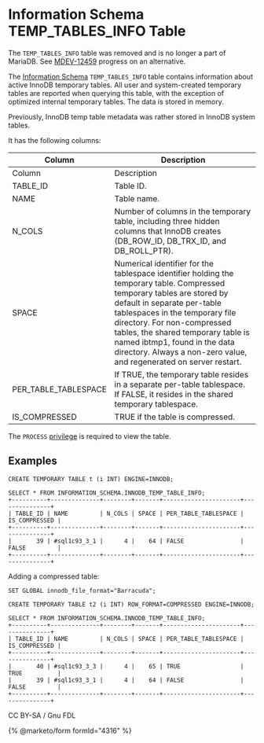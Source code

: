 # Information Schema TEMP\_TABLES\_INFO Table

The `TEMP_TABLES_INFO` table was removed and is no longer a part of MariaDB. See [MDEV-12459](https://jira.mariadb.org/browse/MDEV-12459) progress on an alternative.

The [Information Schema](../../) `TEMP_TABLES_INFO` table contains information about active InnoDB temporary tables. All user and system-created temporary tables are reported when querying this table, with the exception of optimized internal temporary tables. The data is stored in memory.

Previously, InnoDB temp table metadata was rather stored in InnoDB system tables.

It has the following columns:

| Column                 | Description                                                                                                                                                                                                                                                                                                                                                          |
| ---------------------- | -------------------------------------------------------------------------------------------------------------------------------------------------------------------------------------------------------------------------------------------------------------------------------------------------------------------------------------------------------------------- |
| Column                 | Description                                                                                                                                                                                                                                                                                                                                                          |
| TABLE\_ID              | Table ID.                                                                                                                                                                                                                                                                                                                                                            |
| NAME                   | Table name.                                                                                                                                                                                                                                                                                                                                                          |
| N\_COLS                | Number of columns in the temporary table, including three hidden columns that InnoDB creates (DB\_ROW\_ID, DB\_TRX\_ID, and DB\_ROLL\_PTR).                                                                                                                                                                                                                          |
| SPACE                  | Numerical identifier for the tablespace identifier holding the temporary table. Compressed temporary tables are stored by default in separate per-table tablespaces in the temporary file directory. For non-compressed tables, the shared temporary table is named ibtmp1, found in the data directory. Always a non-zero value, and regenerated on server restart. |
| PER\_TABLE\_TABLESPACE | If TRUE, the temporary table resides in a separate per-table tablespace. If FALSE, it resides in the shared temporary tablespace.                                                                                                                                                                                                                                    |
| IS\_COMPRESSED         | TRUE if the table is compressed.                                                                                                                                                                                                                                                                                                                                     |

The `PROCESS` [privilege](../../../../../account-management-sql-statements/grant.md) is required to view the table.

## Examples

```
CREATE TEMPORARY TABLE t (i INT) ENGINE=INNODB;

SELECT * FROM INFORMATION_SCHEMA.INNODB_TEMP_TABLE_INFO;
+----------+--------------+--------+-------+----------------------+---------------+
| TABLE_ID | NAME         | N_COLS | SPACE | PER_TABLE_TABLESPACE | IS_COMPRESSED |
+----------+--------------+--------+-------+----------------------+---------------+
|       39 | #sql1c93_3_1 |      4 |    64 | FALSE                | FALSE         |
+----------+--------------+--------+-------+----------------------+---------------+
```

Adding a compressed table:

```
SET GLOBAL innodb_file_format="Barracuda";

CREATE TEMPORARY TABLE t2 (i INT) ROW_FORMAT=COMPRESSED ENGINE=INNODB;

SELECT * FROM INFORMATION_SCHEMA.INNODB_TEMP_TABLE_INFO;
+----------+--------------+--------+-------+----------------------+---------------+
| TABLE_ID | NAME         | N_COLS | SPACE | PER_TABLE_TABLESPACE | IS_COMPRESSED |
+----------+--------------+--------+-------+----------------------+---------------+
|       40 | #sql1c93_3_3 |      4 |    65 | TRUE                 | TRUE          |
|       39 | #sql1c93_3_1 |      4 |    64 | FALSE                | FALSE         |
+----------+--------------+--------+-------+----------------------+---------------+
```

CC BY-SA / Gnu FDL

{% @marketo/form formId="4316" %}
